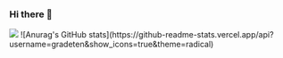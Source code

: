 ### Hi there 👋
<img src="https://img.shields.io/badge/ReactNative-#61DAFB?style=뱃지모양&logo=로고&logoColor=로고색상"/>
![Anurag's GitHub stats](https://github-readme-stats.vercel.app/api?username=gradeten&show_icons=true&theme=radical)
